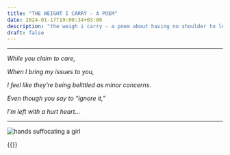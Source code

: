 ```yaml
---
title: "THE WEIGHT I CARRY - A POEM"
date: 2024-01-17T19:00:34+03:00
description: "the weigh i carry - a poem about having no shoulder to lean on"
draft: false
---
```

___

*While you claim to care,*

*When I bring my issues to you,*

*I feel like they’re being belittled as minor concerns.*

*Even though you say to “ignore it,”*

*I’m left with a hurt heart…*

____

![hands suffocating a girl](/images/the_weight_i_carry.png)

{{<mini-toc>}}
